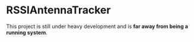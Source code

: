 # RSSIAntennaTracker
This project is still under heavy development and is **far away from being a running system**.
